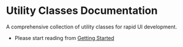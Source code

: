 # Utility Classes Documentation

A comprehensive collection of utility classes for rapid UI development.

- Please start reading from [Getting Started](./index.md)
